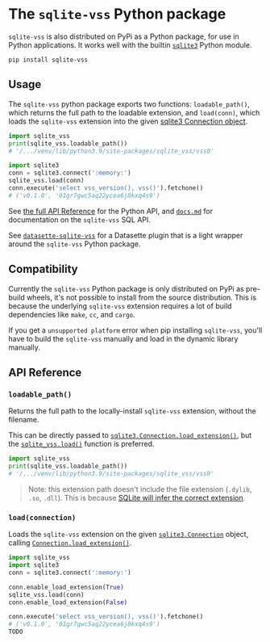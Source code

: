 # The `sqlite-vss` Python package

`sqlite-vss` is also distributed on PyPi as a Python package, for use in Python applications. It works well with the builtin [`sqlite3`](https://docs.python.org/3/library/sqlite3.html) Python module.

```
pip install sqlite-vss
```

## Usage

The `sqlite-vss` python package exports two functions: `loadable_path()`, which returns the full path to the loadable extension, and `load(conn)`, which loads the `sqlite-vss` extension into the given [sqlite3 Connection object](https://docs.python.org/3/library/sqlite3.html#connection-objects).

```python
import sqlite_vss
print(sqlite_vss.loadable_path())
# '/.../venv/lib/python3.9/site-packages/sqlite_vss/vss0'

import sqlite3
conn = sqlite3.connect(':memory:')
sqlite_vss.load(conn)
conn.execute('select vss_version(), vss()').fetchone()
# ('v0.1.0', '01gr7gwc5aq22ycea6j8kxq4s9')
```

See [the full API Reference](#api-reference) for the Python API, and [`docs.md`](../../docs.md) for documentation on the `sqlite-vss` SQL API.

See [`datasette-sqlite-vss`](../datasette_sqlite_vss/) for a Datasette plugin that is a light wrapper around the `sqlite-vss` Python package.

## Compatibility

Currently the `sqlite-vss` Python package is only distributed on PyPi as pre-build wheels, it's not possible to install from the source distribution. This is because the underlying `sqlite-vss` extension requires a lot of build dependencies like `make`, `cc`, and `cargo`.

If you get a `unsupported platform` error when pip installing `sqlite-vss`, you'll have to build the `sqlite-vss` manually and load in the dynamic library manually.

## API Reference

<h3 name="loadable_path"><code>loadable_path()</code></h3>

Returns the full path to the locally-install `sqlite-vss` extension, without the filename.

This can be directly passed to [`sqlite3.Connection.load_extension()`](https://docs.python.org/3/library/sqlite3.html#sqlite3.Connection.load_extension), but the [`sqlite_vss.load()`](#load) function is preferred.

```python
import sqlite_vss
print(sqlite_vss.loadable_path())
# '/.../venv/lib/python3.9/site-packages/sqlite_vss/vss0'
```

> Note: this extension path doesn't include the file extension (`.dylib`, `.so`, `.dll`). This is because [SQLite will infer the correct extension](https://www.sqlite.org/loadext.html#loading_an_extension).

<h3 name="load"><code>load(connection)</code></h3>

Loads the `sqlite-vss` extension on the given [`sqlite3.Connection`](https://docs.python.org/3/library/sqlite3.html#sqlite3.Connection) object, calling [`Connection.load_extension()`](https://docs.python.org/3/library/sqlite3.html#sqlite3.Connection.load_extension).

```python
import sqlite_vss
import sqlite3
conn = sqlite3.connect(':memory:')

conn.enable_load_extension(True)
sqlite_vss.load(conn)
conn.enable_load_extension(False)

conn.execute('select vss_version(), vss()').fetchone()
# ('v0.1.0', '01gr7gwc5aq22ycea6j8kxq4s9')
TODO
```
